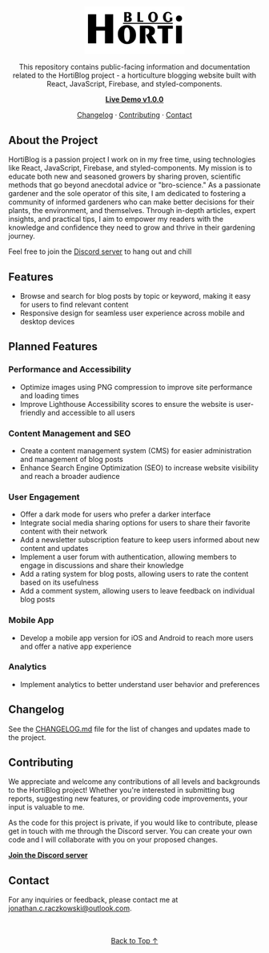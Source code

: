 <!-- HEADER -->
<p align="center">
  <img id="logo" src="hortiblog-logo.png" alt="HortiBlog Logo" width="200">
</p>

<p align="center">
  This repository contains public-facing information and documentation related to the HortiBlog project - a horticulture blogging website built with React, JavaScript, Firebase, and styled-components.
</p>

<p align="center">
  <strong>
    <a href="https://horti-blog.web.app/" target="_blank">Live Demo v1.0.0</a>
  </strong>
</p>

<p align="center">
  <a href="#changelog">Changelog</a>
  ·
  <a href="#contributing">Contributing</a>
  ·
  <a href="#contact">Contact</a>
</p>

<!-- About the Project -->
<h2 id="about-the-project">About the Project</h2>

<p>
  HortiBlog is a passion project I work on in my free time, using technologies like React, JavaScript, Firebase, and styled-components. My mission is to educate both new and seasoned growers by sharing proven, scientific methods that go beyond anecdotal advice or "bro-science." As a passionate gardener and the sole operator of this site, I am dedicated to fostering a community of informed gardeners who can make better decisions for their plants, the environment, and themselves. Through in-depth articles, expert insights, and practical tips, I aim to empower my readers with the knowledge and confidence they need to grow and thrive in their gardening journey.
</p>

<p>
  Feel free to join the <a href="https://discord.gg/CNXDx25CTm" target="_blank">Discord server</a> to hang out and chill
</p>

<!-- Features -->
<h2 id="features">Features</h2>

<ul>
  <li>Browse and search for blog posts by topic or keyword, making it easy for users to find relevant content</li>
  <li>Responsive design for seamless user experience across mobile and desktop devices</li>
</ul>

<!-- Planned Features -->
<h2 id="planned-features">Planned Features</h2>

<h3>Performance and Accessibility</h3>
<ul>
  <li>Optimize images using PNG compression to improve site performance and loading times</li>
  <li>Improve Lighthouse Accessibility scores to ensure the website is user-friendly and accessible to all users</li>
</ul>

<h3>Content Management and SEO</h3>
<ul>
  <li>Create a content management system (CMS) for easier administration and management of blog posts</li>
  <li>Enhance Search Engine Optimization (SEO) to increase website visibility and reach a broader audience</li>
</ul>

<h3>User Engagement</h3>
<ul>
  <li>Offer a dark mode for users who prefer a darker interface</li>
  <li>Integrate social media sharing options for users to share their favorite content with their network</li>
  <li>Add a newsletter subscription feature to keep users informed about new content and updates</li>
  <li>Implement a user forum with authentication, allowing members to engage in discussions and share their knowledge</li>
  <li>Add a rating system for blog posts, allowing users to rate the content based on its usefulness</li>
  <li>Add a comment system, allowing users to leave feedback on individual blog posts</li>
</ul>

<h3>Mobile App</h3>
<ul>
  <li>Develop a mobile app version for iOS and Android to reach more users and offer a native app experience</li>
</ul>

<h3>Analytics</h3>
<ul>
  <li>Implement analytics to better understand user behavior and preferences</li>
</ul>

<!-- Changelog -->
<h2 id="changelog">Changelog</h2>

<p>
  See the <a href="CHANGELOG.md">CHANGELOG.md</a> file for the list of changes and updates made to the project.
</p>

<!-- Contributing -->
<h2 id="contributing">Contributing</h2>

<p>
  We appreciate and welcome any contributions of all levels and backgrounds to the HortiBlog project! Whether you're interested in submitting bug reports, suggesting new features, or providing code improvements, your input is valuable to me.
</p>

<p>
  As the code for this project is private, if you would like to contribute, please get in touch with me through the Discord server. You can create your own code and I will collaborate with you on your proposed changes.
</p>

<p>
  <strong>
    <a href="https://discord.gg/CNXDx25CTm" target="_blank">Join the Discord server</a>
  </strong>
</p>

<!-- Contact -->
<h2 id="contact">Contact</h2>

<p>
  For any inquiries or feedback, please contact me at <a href="mailto:jonathan.c.raczkowski@outlook.com">jonathan.c.raczkowski@outlook.com</a>.
</p>
<br> 
<br>  
<div align="center">
  <a href="#logo">Back to Top ↑</a>
</div>

